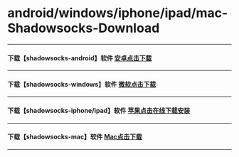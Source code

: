# android/windows/iphone/ipad/mac-Shadowsocks-Download
--------------------------------
#### 下载【shadowsocks-android】软件 [安卓点击下载](https://raw.githubusercontent.com/ss-ssr/download/master/shadowsocks-android.apk)
--------------------------------
#### 下载【shadowsocks-windows】软件 [微软点击下载](https://raw.githubusercontent.com/ss-ssr/download/master/shadowsocks-windows.zip)
--------------------------------
#### 下载【shadowsocks-iphone/ipad】软件 [苹果点击在线下载安装](https://i.ss-ssr.com)
--------------------------------
#### 下载【shadowsocks-mac】软件 [Mac点击下载](https://raw.githubusercontent.com/ss-ssr/download/master/shadowsocks-mac.zip)
--------------------------------

